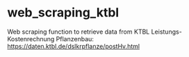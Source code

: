 # web_scraping_ktbl
Web scraping function to retrieve data from KTBL  Leistungs-Kostenrechnung Pflanzenbau: https://daten.ktbl.de/dslkrpflanze/postHv.html 
